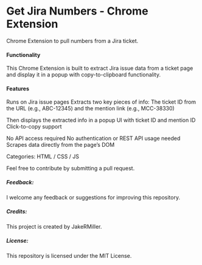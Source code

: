 # Get Jira Numbers - Chrome Extension
Chrome Extension to pull numbers from a Jira ticket.

#### Functionality
This Chrome Extension is built to extract Jira issue data from a ticket page and display it in a popup with copy-to-clipboard functionality.
  
#### Features
Runs on Jira issue pages
Extracts two key pieces of info: 
The ticket ID from the URL (e.g., ABC-12345) and the 
mention link (e.g., MCC-38330)

Then displays the extracted info in a popup UI with ticket ID and mention ID
Click-to-copy support

No API access required
No authentication or REST API usage needed
Scrapes data directly from the page’s DOM
  
Categories:
HTML / CSS / JS

Feel free to contribute by submitting a pull request. 

##### Feedback:
I welcome any feedback or suggestions for improving this repository.

##### Credits:
This project is created by JakeRMiller. 
##### License:
This repository is licensed under the MIT License.
